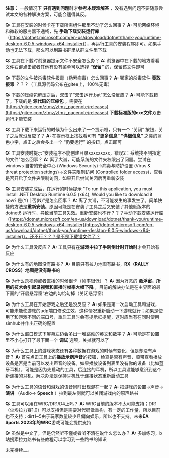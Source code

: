  **注意：** 一般情况下 **只有遇到问题时才参考本疑难解答** ，没有遇到问题不要随意尝试本文的各种解决方案，可能会适得其反。

**Q:** 工具在安装的时候卡在下载所需组件那里不动了怎么回事？
**A:** 可能网络环境和微软的服务器不通畅，先 **手动下载安装运行库** （[https://dotnet.microsoft.com/en-us/download/dotnet/thank-you/runtime-desktop-6.0.5-windows-x64-installer)](https://dotnet.microsoft.com/en-us/download/dotnet/thank-you/runtime-desktop-6.0.5-windows-x64-installer)），再运行工具的安装程序即可。如果手动也无法下载，那么可以到路书群里从群文件里下载

**Q:** 工具在下载时浏览器提示文件不安全怎么办？
**A:** 浏览器中在下载的地方看看文件右键点击或者其他有没有菜单可以选择 **“保留”** 的，保留该文件即可

**Q:** 下载的文件被杀毒软件报毒（勒索病毒）怎么回事？
**A:** 哪家的杀毒软件 **竟敢报毒** ？？？（工具源代码公布在gitee上，100%无毒）

**Q:** 下载的压缩包解压之后，双击了“双击运行.bat”怎么没反应？
**A:** 可能下载错了，下载的是 **源代码的压缩包** ，需要在[https://gitee.com/ztmz/ztmz_pacenote/releases](https://gitee.com/ztmz/ztmz_pacenote/releases) **下载标准版的exe文件**双击运行才能安装

**Q:** 工具下载下来运行的时候为什么出来了一个提示框，只有一个 “关闭” 按钮，关了之后就没反应了？
**A:** 在提示框上找找看可有 **“更多信息” “详细信息”** 之类的蓝色小字，点击之后会多出一个 “仍要运行” 的按钮，点击即可

**Q:** 工具安装时提示"安装程序不能创建目录xxxxxxxxx，错误2：系统找不到指定的文件"怎么回事？
**A:** 离了大谱，可能系统的文件夹权限出了问题。尝试在 windows 自带的安全中心 (Windows Security)->病毒与防护设置 (Virus & threat protection settings)->文件夹限制访问 (Controlled folder access)，查看是否开启了文件夹限制访问，如果开启尝试关闭后再重新安装

**Q:** 工具安装完成后，在运行的时候提示 "To run this application, you must install .NET Desktop Runtime 6.0.5 (x64), Would you like to download it now? 是(Y) | 否(N)"是怎么回事？
**A:** 离了大谱，不可能发生的事发生了。简单快捷的方法是**重新安装**。原因可能是在安装了工具之后又安装了其他低版本的dotnet6 运行时，导致当前工具失效。重新安装也不行？？？手动下载安装运行库（[https://dotnet.microsoft.com/en-us/download/dotnet/thank-you/runtime-desktop-6.0.5-windows-x64-installer](https://dotnet.microsoft.com/en-us/download/dotnet/thank-you/runtime-desktop-6.0.5-windows-x64-installer)）。还不行？？？是不是下载错文件了？

**Q:** 为什么工具没反应？
**A:** 工具只有在**游戏中拉了手刹倒计时开始时**才会开始有反应

**Q:** 为什么有的地图没有路书？
**A:** 目前只有拉力地图有路书，**RX（RALLY CROSS）地图是没有路书**的

**Q:** 为什么录视频或者直播的时候很卡（帧率很低）？
**A:** 因为万恶的 **悬浮窗，所用的技术会引起录视频和直播时帧率大幅下降** ，目前的解决办法是在主界面的最下面的“开启悬浮窗”右边的勾给勾掉（关闭悬浮窗）

**Q:** 为什么工具在开始游戏之后还是没反应？
**A:** 如果是第一次启动工具和游戏，可能未能使游戏的udp端口修改生效，这种情况重新启动一下游戏就行；如果是使用了和游戏不同的端口号，重启工具时会有提示框提醒，这时应当有在同时使用simhub并作出正确的配置

**Q:** 为什么窗口模式下屏幕左边会多出一堆跳动的英文和数字？
**A:** 可能是在设置里不小心打开了最下面一个 **调试** 选项，关掉就可以了

**Q:** 为什么工具上的游戏状态还有各种数据在游戏的时候有变化，但是却没有声音？
**A:** 首先点击工具上的**播放示例声音**的按钮，检查是否有声音，顺带查看播放设备是否是当前可以发出声音的设备。如果播放设备列表里没有你的设备（比如蓝牙耳机），可能是因为先启动的工具，后连接的耳机，所以工具没能够意识到这个新连接的耳机。解决办法是保持耳机处于连接状态重新启动工具

**Q:** 为什么工具的语音和游戏的语音同时出现混在一起？
**A:** 把游戏的设置->声音->**演讲** （Audio-> **Speech** ）拉到最左侧就可以关闭游戏内的原声路书

**Q:** 工具可以用在WRC/DR1/D4上吗？
**A:** WRC目前的版本不太可能支持；DR1（尘埃拉力赛1.0）可以支持但是需要对代码做重构，有一定的工作量，所以目前也不支持；dirt1~5由于玩家数量较少且偏向娱乐，所以也不支持。未来**EA Sports 2023年的WRC**游戏可能会提供支持

**Q:** 虽然是中文了，但是仍然听不懂或者听不清在说什么怎么办？
**A:** 多加练习，b站搜索拉力路书有些教程可以学习到一些路书的知识

未完待续。。。

